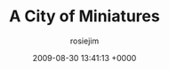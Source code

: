 ---
blog: travel
date: 2009-08-30 13:41:13 +0000
title: "A City of Miniatures"
author: rosiejim
permalink: /china-2009/guilin/a-city-of-miniatures.markd/
---